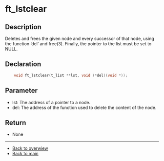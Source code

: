 # ft_lstclear

## Description
Deletes and frees the given node and every successor of that node, using the function ’del’ and free(3). Finally, the pointer to the list must be set to NULL.

## Declaration 
```c
	void ft_lstclear(t_list **lst, void (*del)(void *));
```

## Parameter 
- lst: The address of a pointer to a node. 
- del: The address of the function used to delete the content of the node.
## Return
- None

---
- [Back to overwiew](Overview_about_function.md)
- [Back to main](/)
